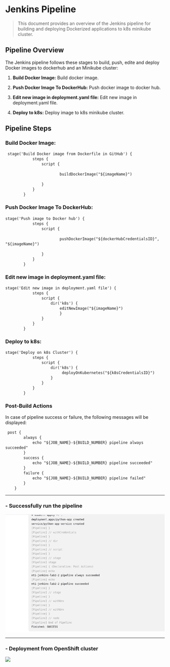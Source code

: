 # Jenkins Pipeline 

> This document provides an overview of the Jenkins pipeline for building and deploying Dockerized applications to k8s minikube cluster.


## Pipeline Overview

The Jenkins pipeline follows these stages to build, push, edite and deploy Docker images to dockerhub and an Minikube cluster:

1. **Build Docker Image:** Build docker image.

2. **Push Docker Image To DockerHub:** Push docker image to docker hub.

3. **Edit new image in deployment.yaml file:** Edit new image in deployment.yaml file.

4. **Deploy to k8s:**  Deploy image to k8s minikube cluster.


## Pipeline Steps

### Build Docker Image:

```
 stage('Build Docker image from Dockerfile in GitHub') {
            steps {
                script {
                 	
                 		buildDockerImage("${imageName}")
                      
                }
            }
        }
```



### Push Docker Image To DockerHub:

```
stage('Push image to Docker hub') {
            steps {
                script {
                 	
                 		pushDockerImage("${dockerHubCredentialsID}", "${imageName}")
                      
                }
            }
        }

```

### Edit new image in deployment.yaml file:

```
stage('Edit new image in deployment.yaml file') {
            steps {
                script { 
                	dir('k8s') {
				        editNewImage("${imageName}")
                    	}
                }
            }
        }
```
### Deploy to k8s:

```
stage('Deploy on k8s Cluster') {
            steps {
                script { 
                	dir('k8s') {
				         deployOnKubernetes("${k8sCredentialsID}")
                    }
                }
            }
        }

```


### Post-Build Actions
In case of pipeline success or failure, the following messages will be displayed:
```
 post {
        always {
            echo "${JOB_NAME}-${BUILD_NUMBER} pipeline always succeeded"
        }
        success {
            echo "${JOB_NAME}-${BUILD_NUMBER} pipeline succeeded"
        }
        failure {
            echo "${JOB_NAME}-${BUILD_NUMBER} pipeline failed"
        }
    }
```
----
### - Successfully run the pipeline
![](https://github.com/AliKhamed/Nti-Jenkins-Lab/blob/main/screenshots/1.png)

---

### - Deployment from OpenShift cluster
![](https://github.com/IbrahimmAdel/Jenkins-Pipeline/blob/Master/screenshots/Screenshot%20from%202024-01-23%2015-50-05.png)

